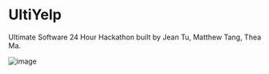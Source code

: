 # UltiYelp

Ultimate Software 24 Hour Hackathon built by Jean Tu, Matthew Tang, Thea Ma. 

![image](https://user-images.githubusercontent.com/38430052/72760671-91ce1200-3ba7-11ea-920c-878a30e03a4b.png)
